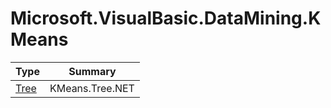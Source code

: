 ﻿
# Microsoft.VisualBasic.DataMining.KMeans

|Type|Summary|
|----|-------|
|<a href="#" onClick="load('/docs/Microsoft.VisualBasic.DataMining.KMeans/Tree.md')">Tree</a>|KMeans.Tree.NET|

